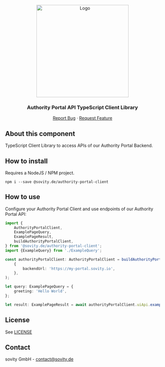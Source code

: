<!-- PROJECT LOGO -->
<br />
<div align="center">
  <a href="https://github.com/sovity/edc-authority-portal-extension">
    <img src="https://raw.githubusercontent.com/sovity/edc-ui/main/src/assets/images/sovity_logo.svg" alt="Logo" width="300">
  </a>

<h3 align="center">Authority Portal API TypeScript Client Library</h3>

  <p align="center">
    <a href="https://github.com/sovity/authority-portal/issues/new?template=bug_report.md">Report Bug</a>
    ·
    <a href="https://github.com/sovity/authority-portal/issues/new?template=feature_request.md">Request Feature</a>
  </p>
</div>

## About this component

TypeScript Client Library to access APIs of our Authority Portal Backend.

## How to install

Requires a NodeJS / NPM project.

```shell script
npm i --save @sovity.de/authority-portal-client
```

## How to use

Configure your Authority Portal Client and use endpoints of our Authority Portal
API:

```typescript
import {
    AuthorityPortalClient,
    ExamplePageQuery,
    ExamplePageResult,
    buildAuthorityPortalClient,
} from '@sovity.de/authority-portal-client';
import {ExampleQuery} from './ExampleQuery';

const authorityPortalClient: AuthorityPortalClient = buildAuthorityPortalClient(
    {
        backendUrl: 'https://my-portal.sovity.io',
    },
);

let query: ExamplePageQuery = {
    greeting: 'Hello World',
};

let result: ExamplePageResult = await authorityPortalClient.uiApi.examplePage();
```

## License

See [LICENSE](https://github.com/sovity/authority-portal/blob/main/LICENSE)

## Contact

sovity GmbH - contact@sovity.de
